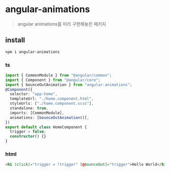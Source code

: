 # angular-animations

> angular animations를 미리 구현해놓은 패키지

## install

```sh
npm i angular-animations
```

### ts

```ts
import { CommonModule } from "@angular/common";
import { Component } from "@angular/core";
import { bounceOutAnimation } from "angular-animations";
@Component({
  selector: "app-home",
  templateUrl: "./home.component.html",
  styleUrls: ["./home.component.scss"],
  standalone: true,
  imports: [CommonModule],
  animations: [bounceOutAnimation()],
})
export default class HomeComponent {
  trigger = false;
  constructor() {}
}
```

### html

```html
<h1 (click)="trigger = !trigger" [@bounceOut]="trigger">Hello World</h1>
```
